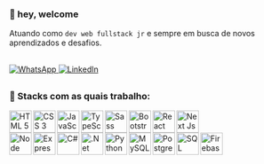 ### 👋 hey, welcome

Atuando como `dev web fullstack jr` e sempre em busca de novos aprendizados e desafios.

<br />

<div>
  <a href="https://api.whatsapp.com/send?phone=5512988988321&text=%F0%9F%91%8B%20Ol%C3%A1%2C%20venho%20pelo%20GitHub">
    <img src="https://img.shields.io/badge/WhatsApp-25D366?style=for-the-badge&logo=whatsapp&logoColor=white" alt="WhatsApp" />
  </a>
  <a href="https://www.linkedin.com/in/matheuspdomingos/">
    <img src="https://img.shields.io/badge/LinkedIn-0077B5?style=for-the-badge&logo=linkedin&logoColor=white" alt="LinkedIn" />
  </a>
</div>

##

### 🚀 Stacks com as quais trabalho:
<div>
  <a href="https://developer.mozilla.org/pt-BR/docs/Web/HTML">
    <img src="https://cdn.jsdelivr.net/gh/devicons/devicon/icons/html5/html5-original.svg" alt="HTML 5" align="left" height="40" />
  </a>

  <a href="https://developer.mozilla.org/pt-BR/docs/Web/CSS">
    <img src="https://cdn.jsdelivr.net/gh/devicons/devicon/icons/css3/css3-original.svg" alt="CSS 3" align="left" height="40" />
  </a>

  <a href="https://developer.mozilla.org/pt-BR/docs/Web/JavaScript">
    <img src="https://cdn.jsdelivr.net/gh/devicons/devicon/icons/javascript/javascript-original.svg" alt="JavaScript" align="left" height="40" />
  </a>

  <a href="https://www.typescriptlang.org/">
    <img src="https://cdn.jsdelivr.net/gh/devicons/devicon/icons/typescript/typescript-original.svg" alt="TypeScript" align="left" height="40" />
  </a>

  <a href="https://sass-lang.com/">
    <img src="https://cdn.jsdelivr.net/gh/devicons/devicon/icons/sass/sass-original.svg" alt="Sass" align="left" height="40" />
  </a>

  <a href="https://getbootstrap.com/">
    <img src="https://cdn.jsdelivr.net/gh/devicons/devicon/icons/bootstrap/bootstrap-original.svg" alt="Bootstrap" align="left" height="40" />
  </a>

  <a href="https://pt-br.reactjs.org/">
    <img src="https://cdn.jsdelivr.net/gh/devicons/devicon/icons/react/react-original.svg" alt="React Js" align="left" height="40" />
  </a>

  <a href="https://nextjs.org/">
    <img src="https://cdn.jsdelivr.net/gh/devicons/devicon/icons/nextjs/nextjs-line.svg" alt="Next Js" height="40"  />
  </a>
</div>

<div>
  <a href="https://nodejs.org/en/">
    <img src="https://cdn.jsdelivr.net/gh/devicons/devicon/icons/nodejs/nodejs-original.svg" alt="Node Js" align="left" height="40" />
  </a>
  
  <a href="https://expressjs.com/pt-br/">
    <img src="https://cdn.jsdelivr.net/gh/devicons/devicon/icons/express/express-original.svg" alt="Express" align="left" height="40" />
  </a>
  
  <a href="https://docs.microsoft.com/pt-br/dotnet/csharp/">
    <img src="https://cdn.jsdelivr.net/gh/devicons/devicon/icons/csharp/csharp-original.svg" alt="C#" align="left" height="40" />
  </a>
  
  <a href="https://docs.microsoft.com/pt-br/aspnet/core/?view=aspnetcore-5.0">
    <img src="https://cdn.jsdelivr.net/gh/devicons/devicon/icons/dotnetcore/dotnetcore-original.svg" alt=".Net Core" align="left" height="40" />
  </a>

  <a href="https://www.python.org/">
    <img src="https://cdn.jsdelivr.net/gh/devicons/devicon/icons/python/python-original.svg" alt="Python" align="left" height="40" />
  </a>
  
  <a href="https://www.mysql.com/">
    <img src="https://cdn.jsdelivr.net/gh/devicons/devicon/icons/mysql/mysql-original.svg" alt="MySQL" align="left" height="40" />
  </a>
  
  <a href="https://www.postgresql.org/">
    <img src="https://cdn.jsdelivr.net/gh/devicons/devicon/icons/postgresql/postgresql-original.svg" alt="PostgreSQL" align="left" height="40" />
  </a>
  
  <a href="https://docs.microsoft.com/pt-br/sql/sql-server/?view=sql-server-ver15">
    <img src="https://cdn.jsdelivr.net/gh/devicons/devicon/icons/microsoftsqlserver/microsoftsqlserver-plain.svg" alt="SQL Server" align="left" height="40" />
  </a>
  
  <a href="https://firebase.google.com/?hl=pt">
    <img src="https://cdn.jsdelivr.net/gh/devicons/devicon/icons/firebase/firebase-plain.svg" alt="Firebase" align="left" height="40" />
  </a>
</div>
